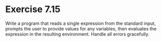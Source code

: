 # Exercise 7.15

Write a program that reads a single expression from the standard input, prompts
the user to provide values for any variables, then evaluates the expression in
the resulting environment. Handle all errors gracefully.
